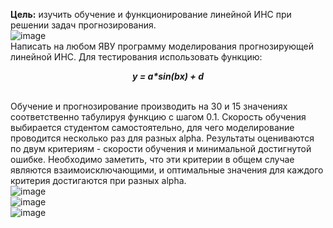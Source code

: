 **Цель:** изучить обучение и функционирование линейной ИНС при решении  задач прогнозирования.<br>
![image](https://github.com/DenisKorpach/University/assets/102619109/46ad9d0e-5ffd-458c-b9c1-c9228369a4e7)<br>
Написать на любом ЯВУ программу моделирования прогнозирующей линейной ИНС. Для тестирования использовать функцию:<br>
___<p align="center"> y = a*sin(bx) + d </p>___<br>
Обучение и прогнозирование производить на 30 и 15 значениях соответственно табулируя функцию с шагом 0.1. Скорость обучения выбирается студентом самостоятельно, для чего моделирование проводится несколько раз для разных alpha. Результаты оцениваются по двум критериям - скорости обучения и минимальной достигнутой ошибке. Необходимо заметить, что эти критерии в общем случае являются взаимоисключающими, и оптимальные значения для каждого критерия достигаются при разных alpha.<br>
![image](https://github.com/DenisKorpach/University/assets/102619109/698863b6-3f00-4a81-95ef-2cf60a5dafb3)<br>
![image](https://github.com/DenisKorpach/University/assets/102619109/0e4fc92a-1058-432b-a122-6e00b467e0ab)<br>
![image](https://github.com/DenisKorpach/University/assets/102619109/6a918066-002f-475d-ac0e-6457837375a2)<br>





